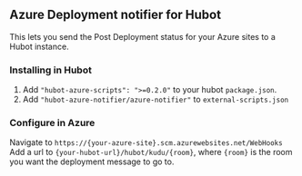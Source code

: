 ## Azure Deployment notifier for Hubot
This lets you send the Post Deployment status for your Azure sites to a Hubot instance.

### Installing in Hubot

1. Add `"hubot-azure-scripts": ">=0.2.0"` to your hubot `package.json`.
2. Add `"hubot-azure-notifier/azure-notifier"` to `external-scripts.json`

### Configure in Azure

Navigate to `https://{your-azure-site}.scm.azurewebsites.net/WebHooks`
Add a url to `{your-hubot-url}/hubot/kudu/{room}`, where `{room}` is the room you want the deployment message to go to.
